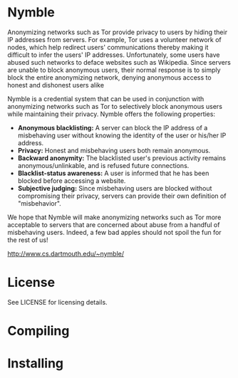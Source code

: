 Nymble
======

Anonymizing networks such as Tor provide privacy to users by hiding their IP addresses from servers. For example, Tor uses a volunteer network of nodes, which help redirect users' communications thereby making it difficult to infer the users' IP addresses. Unfortunately, some users have abused such networks to deface websites such as Wikipedia. Since servers are unable to block anonymous users, their normal response is to simply block the entire anonymizing network, denying anonymous access to honest and dishonest users alike

Nymble is a credential system that can be used in conjunction with anonymizing networks such as Tor to selectively block anonymous users while maintaining their privacy. Nymble offers the following properties:

  * **Anonymous blacklisting:** A server can block the IP address of a misbehaving user without knowing the identity of the user or his/her IP address.
  * **Privacy:** Honest and misbehaving users both remain anonymous.
  * **Backward anonymity:** The blacklisted user's previous activity remains anonymous/unlinkable, and is refused future connections.
  * **Blacklist-status awareness:** A user is informed that he has been blocked before accessing a website.
  * **Subjective judging:** Since misbehaving users are blocked without compromising their privacy, servers can provide their own definition of "misbehavior".

We hope that Nymble will make anonymizing networks such as Tor more acceptable to servers that are concerned about abuse from a handful of misbehaving users. Indeed, a few bad apples should not spoil the fun for the rest of us!

http://www.cs.dartmouth.edu/~nymble/

License
=======

See LICENSE for licensing details.

Compiling
=========

Installing
==========